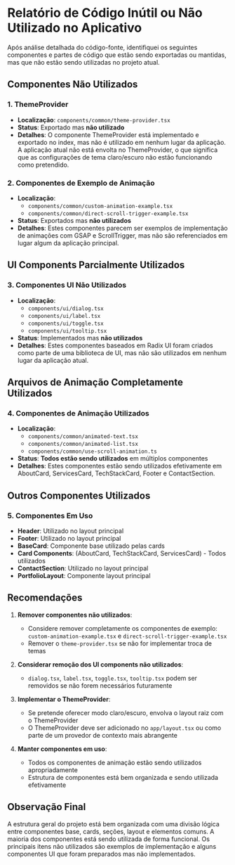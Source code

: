 # Relatório de Código Inútil ou Não Utilizado no Aplicativo

Após análise detalhada do código-fonte, identifiquei os seguintes componentes e partes de código que estão sendo exportadas ou mantidas, mas que não estão sendo utilizadas no projeto atual.

## Componentes Não Utilizados

### 1. ThemeProvider
- **Localização**: `components/common/theme-provider.tsx`
- **Status**: Exportado mas **não utilizado**
- **Detalhes**: O componente ThemeProvider está implementado e exportado no index, mas não é utilizado em nenhum lugar da aplicação. A aplicação atual não está envolta no ThemeProvider, o que significa que as configurações de tema claro/escuro não estão funcionando como pretendido.

### 2. Componentes de Exemplo de Animação
- **Localização**: 
  - `components/common/custom-animation-example.tsx`
  - `components/common/direct-scroll-trigger-example.tsx`
- **Status**: Exportados mas **não utilizados**
- **Detalhes**: Estes componentes parecem ser exemplos de implementação de animações com GSAP e ScrollTrigger, mas não são referenciados em lugar algum da aplicação principal.

## UI Components Parcialmente Utilizados

### 3. Componentes UI Não Utilizados
- **Localização**: 
  - `components/ui/dialog.tsx`
  - `components/ui/label.tsx`
  - `components/ui/toggle.tsx`
  - `components/ui/tooltip.tsx`
- **Status**: Implementados mas **não utilizados**
- **Detalhes**: Estes componentes baseados em Radix UI foram criados como parte de uma biblioteca de UI, mas não são utilizados em nenhum lugar da aplicação atual.

## Arquivos de Animação Completamente Utilizados

### 4. Componentes de Animação Utilizados
- **Localização**:
  - `components/common/animated-text.tsx`
  - `components/common/animated-list.tsx`
  - `components/common/use-scroll-animation.ts`
- **Status**: **Todos estão sendo utilizados** em múltiplos componentes
- **Detalhes**: Estes componentes estão sendo utilizados efetivamente em AboutCard, ServicesCard, TechStackCard, Footer e ContactSection.

## Outros Componentes Utilizados

### 5. Componentes Em Uso
- **Header**: Utilizado no layout principal
- **Footer**: Utilizado no layout principal
- **BaseCard**: Componente base utilizado pelas cards
- **Card Components**: (AboutCard, TechStackCard, ServicesCard) - Todos utilizados
- **ContactSection**: Utilizado no layout principal
- **PortfolioLayout**: Componente layout principal

## Recomendações

1. **Remover componentes não utilizados**:
   - Considere remover completamente os componentes de exemplo: `custom-animation-example.tsx` e `direct-scroll-trigger-example.tsx`
   - Remover o `theme-provider.tsx` se não for implementar troca de temas

2. **Considerar remoção dos UI components não utilizados**:
   - `dialog.tsx`, `label.tsx`, `toggle.tsx`, `tooltip.tsx` podem ser removidos se não forem necessários futuramente

3. **Implementar o ThemeProvider**:
   - Se pretende oferecer modo claro/escuro, envolva o layout raiz com o ThemeProvider
   - O ThemeProvider deve ser adicionado no `app/layout.tsx` ou como parte de um provedor de contexto mais abrangente

4. **Manter componentes em uso**:
   - Todos os componentes de animação estão sendo utilizados apropriadamente
   - Estrutura de componentes está bem organizada e sendo utilizada efetivamente

## Observação Final

A estrutura geral do projeto está bem organizada com uma divisão lógica entre componentes base, cards, seções, layout e elementos comuns. A maioria dos componentes está sendo utilizada de forma funcional. Os principais itens não utilizados são exemplos de implementação e alguns componentes UI que foram preparados mas não implementados.